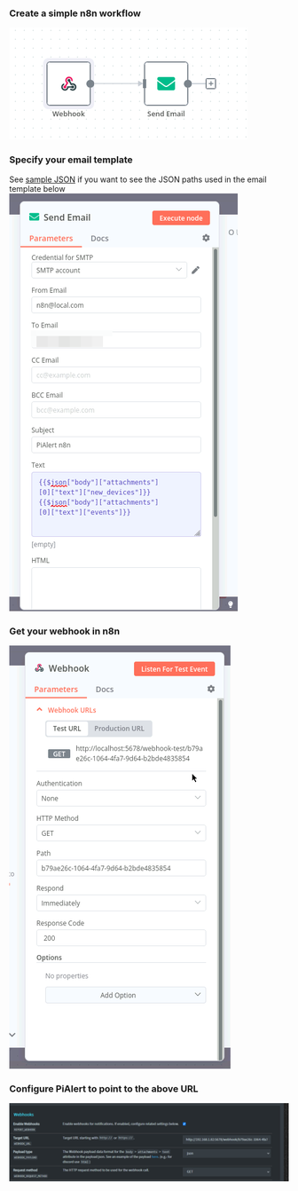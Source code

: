 ### Create a simple n8n workflow

![n8n workflow](/docs/img/WEBHOOK_N8N/n8n_workflow.png)

### Specify your email template 
See [sample JSON](https://github.com/jokob-sk/Pi.Alert/blob/main/back/webhook_json_sample.json) if you want to see the JSON paths used in the email template below
![Email template](/docs/img/WEBHOOK_N8N/n8n_send_email_settings.png)

### Get your webhook in n8n
![n8n webhook URL](/docs/img/WEBHOOK_N8N/n8n_webhook_settings.png)

### Configure PiAlert to point to the above URL
![PiAlert config](/docs/img/WEBHOOK_N8N/Webhook_settings.png)
